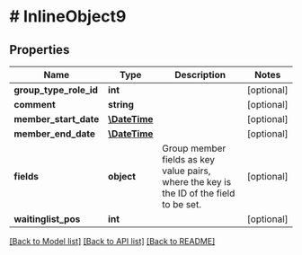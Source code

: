 # # InlineObject9

## Properties

Name | Type | Description | Notes
------------ | ------------- | ------------- | -------------
**group_type_role_id** | **int** |  | [optional]
**comment** | **string** |  | [optional]
**member_start_date** | [**\DateTime**](\DateTime.md) |  | [optional]
**member_end_date** | [**\DateTime**](\DateTime.md) |  | [optional]
**fields** | **object** | Group member fields as key value pairs, where the key is the ID of the field to be set. | [optional]
**waitinglist_pos** | **int** |  | [optional]

[[Back to Model list]](../../README.md#models) [[Back to API list]](../../README.md#endpoints) [[Back to README]](../../README.md)
